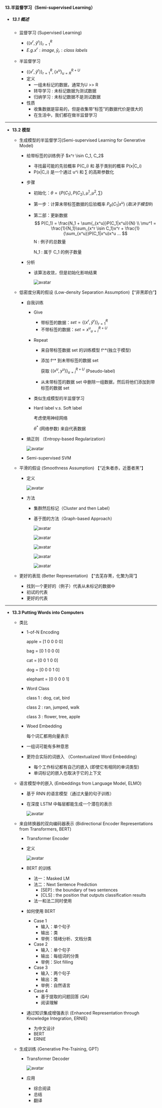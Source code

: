 #### 13.半监督学习（Semi-supervised Learning）

* ##### 13.1 概述

  * 监督学习 (Supervised Learning)

    * $\{(x^r, \widehat{y}^r)\}^R_{r=1}$
    * $E.g.x^r:image, \widehat{y}_r:class\ labels$

  * 半监督学习

    * $\{(x^r, \widehat{y}^r)\}^R_{r=1}, \{x^u\}^{R+U}_{u=R}$
    * 定义
      * 一组未标记的数据，通常为U >> R
      * 转导学习 : 未标记数据为测试数据
      * 归纳学习 : 未标记数据不是测试数据
    * 性质
      * 收集数据是容易的，但是收集带“标签”的数据代价是很大的
      * 在生活中，我们都在做半监督学习

---

* **13.2 模型**

  * 生成模型的半监督学习(Semi-supervised Learning for Generative Model)

    * 给带标签的训练例子  $x^r \isin C_1, C_2$

      * 寻找最可能的先验概率 P(C_i) 和 基于类别的概率 P(x|C_i)
      * P(x|C_i) 是一个通过 u^i 和 $\sum$ 的高斯参数化

    * 步骤

      * 初始化：$\theta = \{{P(C_1), P(C_2), \mu^1, \mu^2, \sum}\}$

      * 第一步：计算未带标签数据的后验概率 $P_{\theta}(C_1|x^u)\ (取决于模型 \theta)$ 

      * 第二部：更新数据
        $$
        P(C_1) = \frac{N_1 + \sum{_{x^u}}P(C_1|x^u)}{N} \\
        \mu^1 = \frac{1}{N_1}\sum_{x^r \isin C_1}x^r + \frac{1}{\sum_{x^u}}P(C_1|x^u)x^u ...
        $$
        N : 例子的总数量

        N_1 : 属于 C_1 的例子数量

    * 分析

      * 该算法收敛，但是初始化影响结果

        ![avatar](./images/u132_Generative_Model.png)

  * 低密度分离的假设 (Low-density Separation Assumption)【“非黑即白”】

    * 自我训练

      * Give

        * 带标签的数据：$set = \{(x^r, \widehat{y}^r)\}^R_{r=1}$
        * 不带标签的数据：$set = {x^u}^{R+U}_{u=l}$

      * Repeat

        * 来自带标签数据 set 的训练模型 f^*(独立于模型)

        * 添加 f^* 到未带标签的数据 set

          获取 $\{(x^u, y^u)\}^{R+U}_{u=l}$ (Pseudo-label)

        * 从未带标签的数据 set 中删除一组数据，然后将他们添加到带标签的数据 set

      * 类似生成模型的半监督学习

      * Hard label v.s. Soft label

        考虑使用神经网络

        $\theta^*$ (网络参数) 来自代表数据

    * 熵正则 （Entropy-based Regularization）

      ![avatar](./images/u132_Entropy_based_Regularization.png)

    * Semi-supervised SVM

  * 平滑的假设 (Smoothness Assumption) 【“近朱者赤，近墨者黑”】

    * 定义

      ![avatar](./images/u132_Smoothness_Assumption.png)

    * 方法

      * 集群然后标记（Cluster and then Label）

      * 基于图的方法（Graph-based Approach）

        ![avatar](./images/u132_Graph_based_Approach_1.png)

        ![avatar](./images/u132_Graph_based_Approach_2.png)

        ![avatar](./images/u132_Graph_based_Approach_3.png)

        ![avatar](./images/u132_Graph_based_Approach_4.png)

        ![avatar](./images/u132_Graph_based_Approach_5.png)

  * 更好的表现 (Better Representation) 【“去芜存菁，化繁为简”】

    * 找到一个更好的（例子）代表从未标记的数据中
    * 初试的代表
    * 更好的代表

---

* **13.3 Putting Words into Computers**

  * 类比

    * 1-of-N Encoding

      apple      = [1 0 0 0 0]

      bag          = [0 1 0 0 0]

      cat           = [0 0 1 0 0]

      dog          = [0 0 0 1 0]

      elephant = [0 0 0 0 1]

    * Word Class

      class 1 : dog, cat, bird

      class 2 : ran, jumped, walk

      class 3 : flower, tree, apple

    * Woed Embedding

      每个词汇都用向量表示

    * 一组词可能有多种意思
    * 更符合实际的词嵌入 （Contextualized Word Embedding）
      * 每个工作标记都有自己的嵌入 (即使它有相同的单词类型)
      * 单词标记的嵌入也取决于它的上下文

  * 语言模型中的嵌入 (Embeddings from Language Model, ELMO)

    * 基于 RNN 的语言模型（通过大量的句子训练）

    * 在深度 LSTM 中每层都能生成一个潜在的表示

      ![avatar](./images/u133_ELMO.png)

  * 来自转换器的双向编码器表示 (Bidirectional Encoder Representations from Transformers, BERT)

    * Transformer Encoder

    * 定义

      ![avatar](./images/u133_BERT.png)

    * BERT 的训练
      * 法一：Masked LM
      * 法二：Next Sentence Prediction
        * [SEP] : the boundary of two sentences
        * [CLS] : the position that outputs classification results
      * 法一和法二同时使用
    * 如何使用 BERT
      * Case 1 
        * 输入：单个句子
        * 输出：类
        * 举例：情绪分析、文档分类
      * Case 2
        * 输入：单个句子
        * 输出：每组词的分类
        * 举例：Slot filling
      * Case 3
        * 输入：两个句子
        * 输出：类
        * 举例：自然语言
      * Case 4
        * 基于提取的问题回答 (QA)
        * 阅读理解
    * 通过知识集成增强表示 (Enhanced Representation through Knowledge Integration, ERNIE)
      * 为中文设计
      * BERT
      * ERNIE

  * 生成训练 (Generative Pre-Training, GPT)

    * Transformer Decoder

      ![avatar](./images/u133_GPT.png)

    * 应用
      * 综合阅读
      * 总结
      * 翻译

